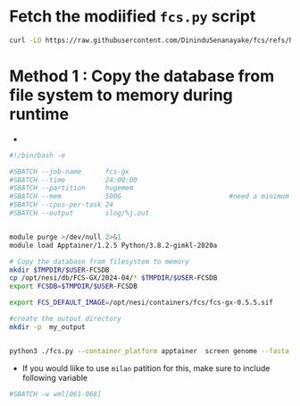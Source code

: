 # Fetch the modiified `fcs.py` script 

```bash
curl -LO https://raw.githubusercontent.com/DininduSenanayake/fcs/refs/heads/main/dist/fcs.py
```

# Method 1 :  Copy the database from file system to memory during runtime 

* 


```bash
#!/bin/bash -e

#SBATCH --job-name      fcs-gx
#SBATCH --time          24:00:00
#SBATCH --partition     hugemem
#SBATCH --mem           500G                           #need a minimum of 470G to coy the database to memory and some for computation
#SBATCH --cpus-per-task 24
#SBATCH --output        slog/%j.out


module purge >/dev/null 2>&1 
module load Apptainer/1.2.5 Python/3.8.2-gimkl-2020a

# Copy the database from filesystem to memory 
mkdir $TMPDIR/$USER-FCSDB
cp /opt/nesi/db/FCS-GX/2024-04/* $TMPDIR/$USER-FCSDB
export FCSDB=$TMPDIR/$USER-FCSDB

export FCS_DEFAULT_IMAGE=/opt/nesi/containers/fcs/fcs-gx-0.5.5.sif

#create the output directory
mkdir -p  my_output


python3 ./fcs.py --container_platform apptainer  screen genome --fasta my.fa  --out-dir my_output  --gx-db $FCSDB --tax-id 123456
```

* If you would liike to use `milan` patition for this, make sure to include following variable

```bash
#SBATCH -w wml[061-068]
```
